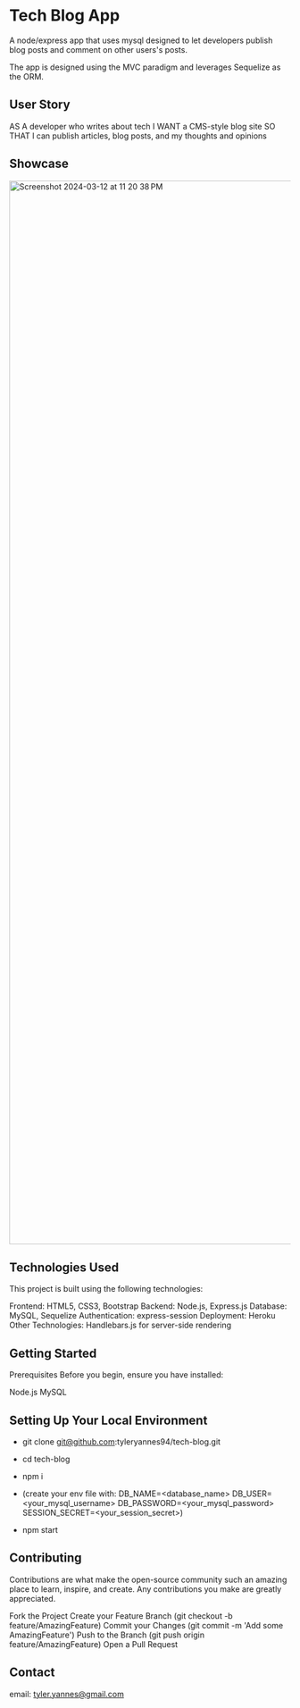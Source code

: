 # Tech Blog App

A node/express app that uses mysql designed to let developers publish blog posts and comment on other users's posts.

The app is designed using the MVC paradigm and leverages Sequelize as the ORM.

## User Story

AS A developer who writes about tech
I WANT a CMS-style blog site
SO THAT I can publish articles, blog posts, and my thoughts and opinions

## Showcase
<img width="1905" alt="Screenshot 2024-03-12 at 11 20 38 PM" src="https://github.com/tyleryannes94/tech-blog/assets/144497240/1903a7bd-c9aa-4974-9475-07cacabcbeef">


## Technologies Used

This project is built using the following technologies:

Frontend: HTML5, CSS3, Bootstrap
Backend: Node.js, Express.js
Database: MySQL, Sequelize
Authentication: express-session
Deployment: Heroku
Other Technologies: Handlebars.js for server-side rendering

## Getting Started

Prerequisites
Before you begin, ensure you have installed:

Node.js
MySQL

## Setting Up Your Local Environment

- git clone git@github.com:tyleryannes94/tech-blog.git
- cd tech-blog
- npm i
- (create your env file with:
  DB_NAME=<database_name>
  DB_USER=<your_mysql_username>
  DB_PASSWORD=<your_mysql_password>
  SESSION_SECRET=<your_session_secret>)

- npm start

## Contributing

Contributions are what make the open-source community such an amazing place to learn, inspire, and create. Any contributions you make are greatly appreciated.

Fork the Project
Create your Feature Branch (git checkout -b feature/AmazingFeature)
Commit your Changes (git commit -m 'Add some AmazingFeature')
Push to the Branch (git push origin feature/AmazingFeature)
Open a Pull Request

## Contact

email: tyler.yannes@gmail.com
